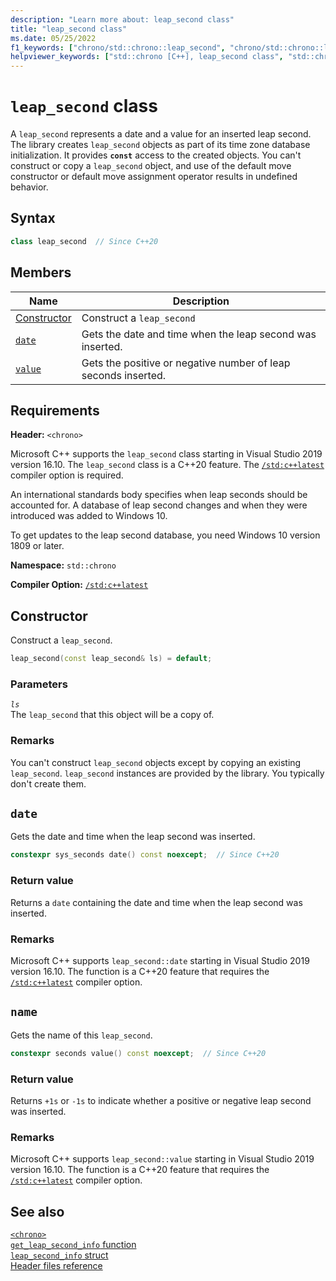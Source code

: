 ```yaml
---
description: "Learn more about: leap_second class"
title: "leap_second class"
ms.date: 05/25/2022
f1_keywords: ["chrono/std::chrono::leap_second", "chrono/std::chrono::leap_second::date", "chrono/std::chrono::leap_second::value"]
helpviewer_keywords: ["std::chrono [C++], leap_second class", "std::chrono::leap_second::date function", "std::chrono::leap_second::value function"]
---
```

# `leap_second` class

A `leap_second` represents a date and a value for an inserted leap second. The library creates `leap_second` objects as part of its time zone database initialization. It provides **`const`** access to the created objects. You can't construct or copy a `leap_second` object, and use of the default move constructor or default move assignment operator results in undefined behavior.

## Syntax

```cpp
class leap_second  // Since C++20
```

## Members

| Name | Description |
|--|--|
| [Constructor](#leap_second) | Construct a `leap_second` |
| [`date`](#std-chrono-leap-second-date) | Gets the date and time when the leap second was inserted. |
| [`value`](#std-chrono-leap-second-value) | Gets the positive or negative number of leap seconds inserted. |

## Requirements

**Header:** `<chrono>`

Microsoft C++ supports the `leap_second` class starting in Visual Studio 2019 version 16.10. The `leap_second` class is a C++20 feature. The [`/std:c++latest`](../build/reference/std-specify-language-standard-version.md) compiler option is required.

An international standards body specifies when leap seconds should be accounted for. A database of leap second changes and when they were introduced was added to Windows 10.

To get updates to the leap second database, you need Windows 10 version 1809 or later.

**Namespace:** `std::chrono`

**Compiler Option:** [`/std:c++latest`](../build/reference/std-specify-language-standard-version.md)

## <a name="leap_second"></a> Constructor

Construct a `leap_second`.

```cpp
leap_second(const leap_second& ls) = default;
```

### Parameters

*`ls`*\
The `leap_second` that this object will be a copy of.

### Remarks

You can't construct `leap_second` objects except by copying an existing `leap_second`. `leap_second` instances are provided by the library. You typically don't create them.

## <a name="std-chrono-leap-second-date"></a> `date`

Gets the date and time when the leap second was inserted.

```cpp
constexpr sys_seconds date() const noexcept;  // Since C++20
```

### Return value

Returns a `date` containing the date and time when the leap second was inserted.

### Remarks

Microsoft C++ supports `leap_second::date` starting in Visual Studio 2019 version 16.10. The function is a C++20 feature that requires the [`/std:c++latest`](../build/reference/std-specify-language-standard-version.md) compiler option.

## <a name="std-chrono-leap-second-value"></a> `name`

Gets the name of this `leap_second`.

```cpp
constexpr seconds value() const noexcept;  // Since C++20
```

### Return value

Returns `+1s` or `-1s` to indicate whether a positive or negative leap second was inserted.

### Remarks

Microsoft C++ supports `leap_second::value` starting in Visual Studio 2019 version 16.10. The function is a C++20 feature that requires the [`/std:c++latest`](../build/reference/std-specify-language-standard-version.md) compiler option.

## See also

[`<chrono>`](./chrono.md)\
[`get_leap_second_info` function](./chrono-functions.md#std-chrono-get-leap-second-info)\
[`leap_second_info` struct](./leap-second-info-struct.md)\
[Header files reference](./cpp-standard-library-header-files.md)
